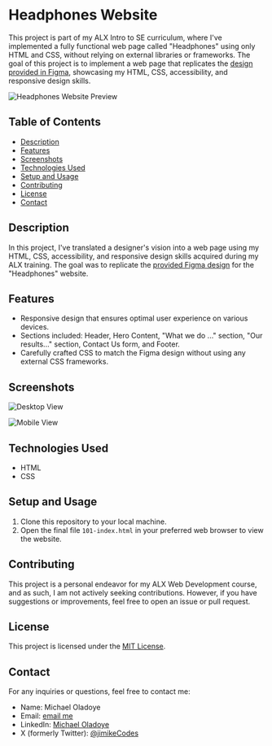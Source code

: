 # Headphones Website

This project is part of my ALX Intro to SE curriculum, where I've implemented a fully functional web page called "Headphones" using only HTML and CSS, without relying on external libraries or frameworks. The goal of this project is to implement a web page that replicates the [design provided in Figma](https://www.figma.com/file/TwFqqWGYvNYvxZxhdWXv4H/Holberton-School---Headphone-company), showcasing my HTML, CSS, accessibility, and responsive design skills.

![Headphones Website Preview](https://s3.amazonaws.com/alx-intranet.hbtn.io/uploads/medias/2020/3/4a93441c93989ad7ea72.gif?X-Amz-Algorithm=AWS4-HMAC-SHA256&X-Amz-Credential=AKIARDDGGGOUSBVO6H7D%2F20230817%2Fus-east-1%2Fs3%2Faws4_request&X-Amz-Date=20230817T183323Z&X-Amz-Expires=86400&X-Amz-SignedHeaders=host&X-Amz-Signature=d4e0279f0dbcbc302c7fb334c4090457ffac20d5a219e33c18dd7b3c019e053e)

## Table of Contents

- [Description](#description)
- [Features](#features)
- [Screenshots](#screenshots)
- [Technologies Used](#technologies-used)
- [Setup and Usage](#setup-and-usage)
- [Contributing](#contributing)
- [License](#license)
- [Contact](#contact)

## Description

In this project, I've translated a designer's vision into a web page using my HTML, CSS, accessibility, and responsive design skills acquired during my ALX training. The goal was to replicate the [provided Figma design](https://www.figma.com/file/TwFqqWGYvNYvxZxhdWXv4H/Holberton-School---Headphone-company?type=design&node-id=0-1&mode=design&t=wFSJVU1p4LCW70MF-0) for the "Headphones" website.

## Features

- Responsive design that ensures optimal user experience on various devices.
- Sections included: Header, Hero Content, "What we do ..." section, "Our results..." section, Contact Us form, and Footer.
- Carefully crafted CSS to match the Figma design without using any external CSS frameworks.

## Screenshots

![Desktop View](https://s3.amazonaws.com/alx-intranet.hbtn.io/uploads/medias/2020/3/3b5a9f7948a58d58bd43.gif?X-Amz-Algorithm=AWS4-HMAC-SHA256&X-Amz-Credential=AKIARDDGGGOUSBVO6H7D%2F20230817%2Fus-east-1%2Fs3%2Faws4_request&X-Amz-Date=20230817T183323Z&X-Amz-Expires=86400&X-Amz-SignedHeaders=host&X-Amz-Signature=fb7d29eab8ea8864e0fd9671e86daea812a1d4cd04e1087a560d279a77eff6e8)

![Mobile View](https://s3.amazonaws.com/alx-intranet.hbtn.io/uploads/medias/2020/3/83d6311e87d4775ca4b3.gif?X-Amz-Algorithm=AWS4-HMAC-SHA256&X-Amz-Credential=AKIARDDGGGOUSBVO6H7D%2F20230817%2Fus-east-1%2Fs3%2Faws4_request&X-Amz-Date=20230817T183323Z&X-Amz-Expires=86400&X-Amz-SignedHeaders=host&X-Amz-Signature=0df03aec805103a2e17ba24956fbe47fdc993d00b804efc5d842868e215514d5)

## Technologies Used

- HTML
- CSS

## Setup and Usage

1. Clone this repository to your local machine.
2. Open the final file `101-index.html`  in your preferred web browser to view the website.

## Contributing

This project is a personal endeavor for my ALX Web Development course, and as such, I am not actively seeking contributions. However, if you have suggestions or improvements, feel free to open an issue or pull request.

## License

This project is licensed under the [MIT License](https://mit-license.org/).

## Contact

For any inquiries or questions, feel free to contact me:

- Name: Michael Oladoye
- Email: [email me](mailto:oladoyemike@gmail.com)
- LinkedIn: [Michael Oladoye](https://www.linkedin.com/in/jimike/)
- X (formerly Twitter): [@jimikeCodes](https://twitter.com/jimikeCodes)
